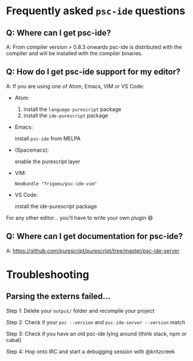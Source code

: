 # Frequently asked `psc-ide` questions

## Q: Where can I get psc-ide?
A: From compiler version > 0.8.3 onwards psc-ide is distributed with the compiler and will be installed with the compiler binaries.

## Q: How do I get psc-ide support for my editor?
A: If you are using one of Atom, Emacs, VIM or VS Code:

- Atom:

  1. install the `language-purescript` package
  2. install the `ide-purescript` package

- Emacs:

  install `psc-ide` from MELPA

- (Spacemacs):

  enable the purescript layer

- VIM:

  `NeoBundle "frigoeu/psc-ide-vim"`

- VS Code:

  install the ide-purescript package

For any other editor... you'll have to write your own plugin :smile:

## Q: Where can I get documentation for psc-ide?
A: https://github.com/purescript/purescript/tree/master/psc-ide-server

# Troubleshooting

## Parsing the externs failed...

Step 1: Delete your `output/` folder and recompile your project

Step 2: Check if your `psc --version` and `psc-ide-server --version` match

Step 3: Check if you have an old psc-ide lying around (think stack, npm or cabal)

Step 4: Hop onto IRC and start a debugging session with @kritzcreek
